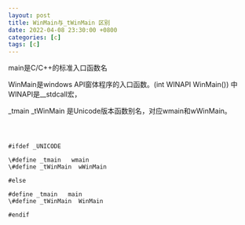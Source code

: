 ```yaml
---
layout: post
title: WinMain与_tWinMain 区别
date: 2022-04-08 23:30:00 +0800
categories: [c]
tags: [c]
---
```


main是C/C++的标准入口函数名

WinMain是windows API窗体程序的入口函数。(int WINAPI WinMain()) 中 WINAPI是__stdcall宏，

_tmain _tWinMain 是Unicode版本函数别名，对应wmain和wWinMain。

```



#ifdef _UNICODE

\#define _tmain   wmain
\#define _tWinMain  wWinMain

#else

#define _tmain   main
\#define _tWinMain  WinMain

#endif



```